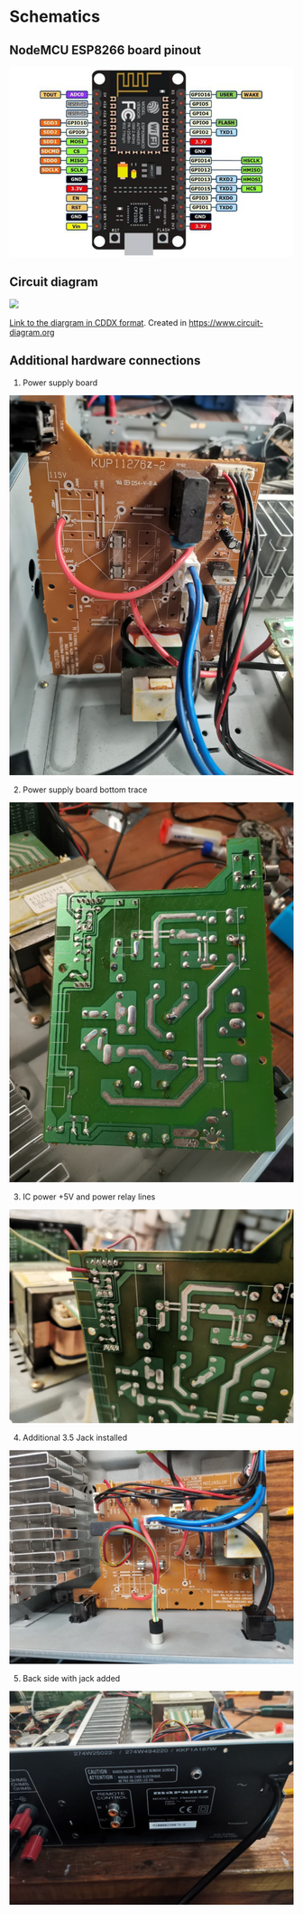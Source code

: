 # Schematics

## NodeMCU ESP8266 board pinout

![](NodeMCU-ESP8266-Pinout.jpg)

## Circuit diagram

![](circuit.svg)

[Link to the diargram in CDDX format](circuit.cddx).
Created in https://www.circuit-diagram.org

## Additional hardware connections

1. Power supply board

![Power supply board](1.jpg)

2. Power supply board bottom trace

![Power supply board bottom trace](2.jpg)

3. IC power +5V and power relay lines

![IC power +5V and power relay lines](3.jpg)

4. Additional 3.5 Jack installed

![Additional 3.5 Jack installed](4.jpg)

5. Back side with jack added

![Back side with jack added](5.jpg)
